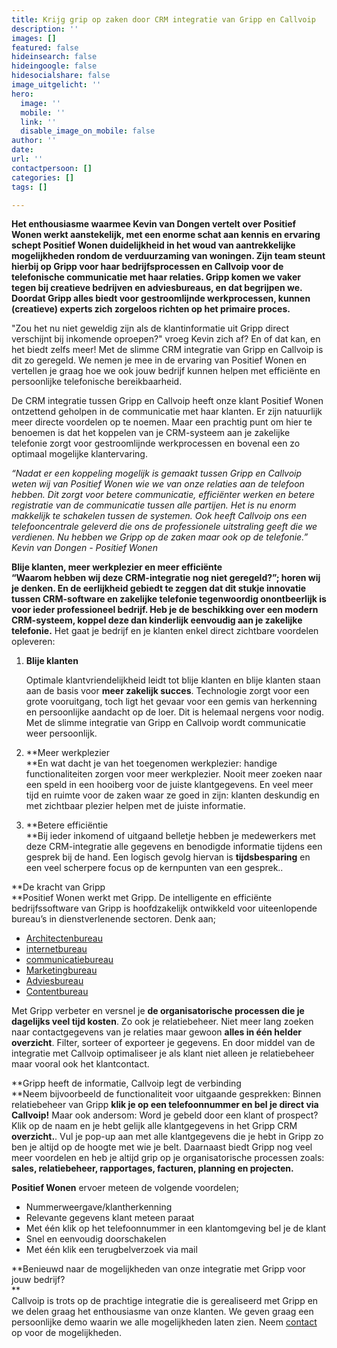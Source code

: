 ```yaml
---
title: Krijg grip op zaken door CRM integratie van Gripp en Callvoip
description: ''
images: []
featured: false
hideinsearch: false
hideingoogle: false
hidesocialshare: false
image_uitgelicht: ''
hero:
  image: ''
  mobile: ''
  link: ''
  disable_image_on_mobile: false
author: ''
date: 
url: ''
contactpersoon: []
categories: []
tags: []

---
```

**Het enthousiasme waarmee Kevin van Dongen vertelt over Positief Wonen werkt aanstekelijk, met een enorme schat aan kennis en ervaring schept Positief Wonen duidelijkheid in het woud van aantrekkelijke mogelijkheden rondom de verduurzaming van woningen. Zijn team steunt hierbij op Gripp voor haar bedrijfsprocessen en Callvoip voor de telefonische communicatie met haar relaties. Gripp komen we vaker tegen bij creatieve bedrijven en adviesbureaus, en dat begrijpen we. Doordat Gripp alles biedt voor gestroomlijnde werkprocessen, kunnen (creatieve) experts zich zorgeloos richten op het primaire proces.**

"Zou het nu niet geweldig zijn als de klantinformatie uit Gripp direct verschijnt bij inkomende oproepen?" vroeg Kevin zich af? En of dat kan, en het biedt zelfs meer! Met de slimme CRM integratie van Gripp en Callvoip is dit zo geregeld. We nemen je mee in de ervaring van Positief Wonen en vertellen je graag hoe we ook jouw bedrijf kunnen helpen met efficiënte en persoonlijke telefonische bereikbaarheid.

De CRM integratie tussen Gripp en Callvoip heeft onze klant Positief Wonen ontzettend geholpen in de communicatie met haar klanten. Er zijn natuurlijk meer directe voordelen op te noemen. Maar een prachtig punt om hier te benoemen is dat het koppelen van je CRM-systeem aan je zakelijke telefonie zorgt voor gestroomlijnde werkprocessen en bovenal een zo optimaal mogelijke klantervaring.

_“Nadat er een koppeling mogelijk is gemaakt tussen Gripp en Callvoip weten wij van Positief Wonen wie we van onze relaties aan de telefoon hebben. Dit zorgt voor betere communicatie, efficiënter werken en betere registratie van de communicatie tussen alle partijen. Het is nu enorm makkelijk te schakelen tussen de systemen. Ook heeft Callvoip ons een telefooncentrale geleverd die ons de professionele uitstraling geeft die we verdienen. Nu hebben we Gripp op de zaken maar ook op de telefonie.”  
Kevin van Dongen - Positief Wonen_

**Blije klanten, meer werkplezier en meer efficiënte  
**“Waarom hebben wij deze CRM-integratie nog niet geregeld?”; horen wij je denken. En de eerlijkheid gebiedt te zeggen dat dit stukje innovatie tussen CRM-software en zakelijke telefonie tegenwoordig onontbeerlijk is voor ieder professioneel bedrijf. Heb je de beschikking over een modern CRM-systeem, koppel deze dan kinderlijk eenvoudig aan je zakelijke telefonie**.** Het gaat je bedrijf en je klanten enkel direct zichtbare voordelen opleveren:

1. **Blije klanten**

   Optimale klantvriendelijkheid leidt tot blije klanten en blije klanten staan aan de basis voor **meer zakelijk succes**. Technologie zorgt voor een grote vooruitgang, toch ligt het gevaar voor een gemis van herkenning en persoonlijke aandacht op de loer. Dit is helemaal nergens voor nodig. Met de slimme integratie van Gripp en Callvoip wordt communicatie weer persoonlijk.
2. **Meer werkplezier   
   **En wat dacht je van het toegenomen werkplezier: handige functionaliteiten zorgen voor meer werkplezier. Nooit meer zoeken naar een speld in een hooiberg voor de juiste klantgegevens. En veel meer tijd en ruimte voor de zaken waar ze goed in zijn: klanten deskundig en met zichtbaar plezier helpen met de juiste informatie.
3. **Betere efficiëntie  
   **Bij ieder inkomend of uitgaand belletje hebben je medewerkers met deze CRM-integratie alle gegevens en benodigde informatie tijdens een gesprek bij de hand. Een logisch gevolg hiervan is **tijdsbesparing** en een veel scherpere focus op de kernpunten van een gesprek..

  
**De kracht van Gripp  
**Positief Wonen werkt met Gripp. De intelligente en efficiënte bedrijfssoftware van Gripp is hoofdzakelijk ontwikkeld voor uiteenlopende bureau’s in dienstverlenende sectoren. Denk aan;

* [Architectenbureau](https://www.gripp.com/architectenbureaus/)
* [internetbureau](https://www.gripp.com/internetbureaus/)
* [communicatiebureau](https://www.gripp.com/communicatiebureaus/)
* [Marketingbureau](https://www.gripp.com/marketingbureaus/)
* [Adviesbureau](https://www.gripp.com/adviesbureaus/)
* [Contentbureau](https://www.gripp.com/contentbureaus/)

Met Gripp verbeter en versnel je **de organisatorische processen die je dagelijks veel tijd kosten**. Zo ook je relatiebeheer. Niet meer lang zoeken naar contactgegevens van je relaties maar gewoon **alles in één helder overzicht**. Filter, sorteer of exporteer je gegevens. En door middel van de integratie met Callvoip optimaliseer je als klant niet alleen je relatiebeheer maar vooral ook het klantcontact.

**Gripp heeft de informatie, Callvoip legt de verbinding  
**Neem bijvoorbeeld de functionaliteit voor uitgaande gesprekken: Binnen relatiebeheer van Gripp **klik je op een telefoonnummer en bel je direct via Callvoip!** Maar ook andersom: Word je gebeld door een klant of prospect? Klik op de naam en je hebt gelijk alle klantgegevens in het Gripp CRM **overzicht.**. Vul je pop-up aan met alle klantgegevens die je hebt in Gripp zo ben je altijd op de hoogte met wie je belt. Daarnaast biedt Gripp nog veel meer voordelen en heb je altijd grip op je organisatorische processen zoals: **sales, relatiebeheer, rapportages, facturen, planning en projecten.**

**Positief Wonen** ervoer meteen de volgende voordelen;

* Nummerweergave/klantherkenning
* Relevante gegevens klant meteen paraat
* Met één klik op het telefoonnummer in een klantomgeving bel je de klant
* Snel en eenvoudig doorschakelen
* Met één klik een terugbelverzoek via mail

**Benieuwd naar de mogelijkheden van onze integratie met Gripp voor jouw bedrijf?  
**  
Callvoip is trots op de prachtige integratie die is gerealiseerd met Gripp en we delen graag het enthousiasme van onze klanten. We geven graag een persoonlijke demo waarin we alle mogelijkheden laten zien. Neem [contact](https://www.callvoip.nl/contact/) op voor de mogelijkheden.